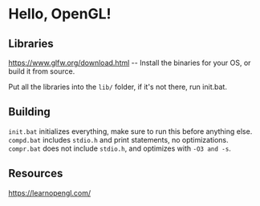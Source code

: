 # Hello, OpenGL!

## Libraries
https://www.glfw.org/download.html -- Install the binaries for your OS, or build it from source.

Put all the libraries into the `lib/` folder, if it's not there, run init.bat.

## Building
`init.bat` initializes everything, make sure to run this before anything else.
`compd.bat` includes `stdio.h` and print statements, no optimizations.
`compr.bat` does not include `stdio.h`, and optimizes with `-O3 and -s`.

## Resources
https://learnopengl.com/